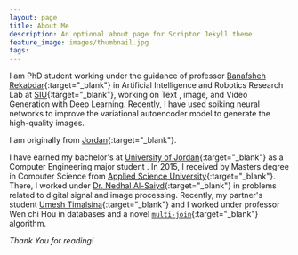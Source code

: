 ```yaml
---
layout: page
title: About Me
description: An optional about page for Scriptor Jekyll theme
feature_image: images/thumbnail.jpg
tags: 
---
```


I am PhD student  working under the guidance of  professor [Banafsheh Rekabdar](https://sites.google.com/site/banafsheh1rekabdar){:target="_blank"} in Artificial Intelligence and Robotics Research Lab at [SIU](https://www.siu.edu){:target="_blank"}, working on  Text , image, and Video Generation with Deep Learning. Recently, I have used spiking neural networks to improve the variational autoencoder model to generate the high-quality images.

I am originally from [Jordan](https://en.wikipedia.org/wiki/Jordan){:target="_blank"}. 

 I have earned my bachelor's at [University of Jordan](http://ju.edu.jo){:target="_blank"} as a Computer Engineering major student . In  2015, I received by Masters degree in Computer Science from [Applied Science University](https://www.asu.edu.jo){:target="_blank"}. There, I worked under   [Dr. Nedhal Al-Saiyd](https://scholar.google.com/citations?user=ynb9e7AAAAAJ&hl=en){:target="_blank"} in problems related to digital signal and image processing. Recently,  my partner's student [Umesh Timalsina](https://umesh-timalsina.github.io/){:target="_blank"}  and I worked under professor Wen chi Hou in databases and a novel [`multi-join`](https://github.com/multijoin-hub/){:target="_blank"} algorithm.

*Thank You for reading!*

